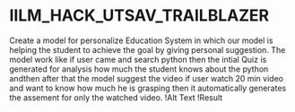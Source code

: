 # IILM_HACK_UTSAV_TRAILBLAZER
Create a model for personalize Education System in which our model is helping the student to achieve the goal by giving personal suggestion.
The model work like if user came and search python then the intial Quiz is generated for analysis how much the student knows about the python andthen after that the model suggest the video if user watch 20 min video and want to know how much he is grasping then it automatically generates the assement for only the watched video.
!Alt Text
!Result



